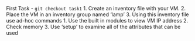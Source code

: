 First Task - `git checkout task1`
	1. Create an inventory file with your VM.
	2. Place the VM in an inventory group named ‘lamp’
	3. Using this inventory file use ad-hoc commands
		1. Use the built in modules to view VM IP address
		2. Check memory
		3. Use ‘setup’ to examine all of the attributes that can be used
